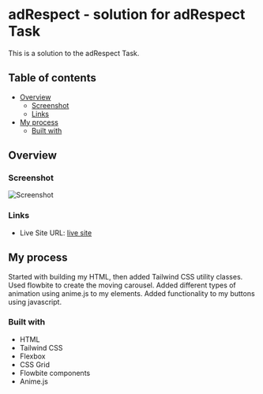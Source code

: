 # adRespect - solution for adRespect Task

This is a solution to the adRespect Task.

## Table of contents

- [Overview](#overview)
  - [Screenshot](#screenshot)
  - [Links](#links)
- [My process](#my-process)
  - [Built with](#built-with)
 
## Overview

### Screenshot

![Screenshot](.assets/img/screenshot.png)


### Links

- Live Site URL: [live site](https://adrespect-megankullu.netlify.app/)

## My process

Started with building my HTML, then added Tailwind CSS utility classes. Used flowbite to create the moving carousel.
Added different types of animation using anime.js to my elements. Added functionality to my buttons using javascript.

### Built with

- HTML
- Tailwind CSS
- Flexbox
- CSS Grid
- Flowbite components
- Anime.js


